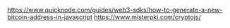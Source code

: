 https://www.quicknode.com/guides/web3-sdks/how-to-generate-a-new-bitcoin-address-in-javascript
https://www.misterpki.com/cryptojs/
